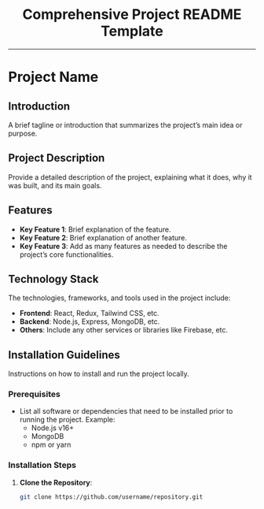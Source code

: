<div align="center">
  <h1>Comprehensive Project README Template</h1>
</div>

---

# Project Name

## Introduction

A brief tagline or introduction that summarizes the project’s main idea or purpose.

## Project Description

Provide a detailed description of the project, explaining what it does, why it was built, and its main goals. 

## Features

- **Key Feature 1**: Brief explanation of the feature.
- **Key Feature 2**: Brief explanation of another feature.
- **Key Feature 3**: Add as many features as needed to describe the project’s core functionalities.
  
## Technology Stack

The technologies, frameworks, and tools used in the project include:

- **Frontend**: React, Redux, Tailwind CSS, etc.
- **Backend**: Node.js, Express, MongoDB, etc.
- **Others**: Include any other services or libraries like Firebase, etc.

## Installation Guidelines

Instructions on how to install and run the project locally.

### Prerequisites

- List all software or dependencies that need to be installed prior to running the project.
  Example: 
  - Node.js v16+
  - MongoDB
  - npm or yarn

### Installation Steps

1. **Clone the Repository**:
   ```bash
   git clone https://github.com/username/repository.git

